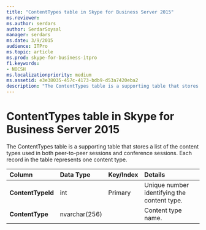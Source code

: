 ```yaml
---
title: "ContentTypes table in Skype for Business Server 2015"
ms.reviewer: 
ms.author: serdars
author: SerdarSoysal
manager: serdars
ms.date: 3/9/2015
audience: ITPro
ms.topic: article
ms.prod: skype-for-business-itpro
f1.keywords:
- NOCSH
ms.localizationpriority: medium
ms.assetid: e3e38035-457c-4173-bdb9-d53a7420eba2
description: "The ContentTypes table is a supporting table that stores a list of the content types used in both peer-to-peer sessions and conference sessions. Each record in the table represents one content type."
---
```


# ContentTypes table in Skype for Business Server 2015
 
The ContentTypes table is a supporting table that stores a list of the content types used in both peer-to-peer sessions and conference sessions. Each record in the table represents one content type.
  
|**Column**|**Data Type**|**Key/Index**|**Details**|
|:-----|:-----|:-----|:-----|
|**ContentTypeId** <br/> |int  <br/> |Primary  <br/> |Unique number identifying the content type.  <br/> |
|**ContentType** <br/> |nvarchar(256)  <br/> ||Content type name.  <br/> |
   

